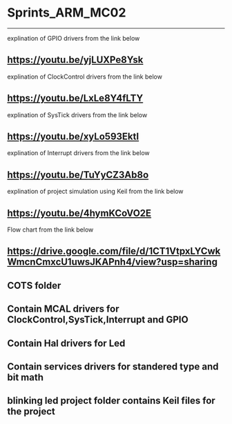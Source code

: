 # Sprints_ARM_MC02
---------------------------------------------------------------------------------------
explination of GPIO drivers from the link below

https://youtu.be/yjLUXPe8Ysk
---------------------------------------------------------------------------------------
explination of ClockControl drivers from the link below

https://youtu.be/LxLe8Y4fLTY
---------------------------------------------------------------------------------------
explination of SysTick drivers from the link below

https://youtu.be/xyLo593EktI
---------------------------------------------------------------------------------------
explination of Interrupt drivers from the link below

https://youtu.be/TuYyCZ3Ab8o
---------------------------------------------------------------------------------------
explination of project simulation using Keil from the link below

https://youtu.be/4hymKCoVO2E
---------------------------------------------------------------------------------------
Flow chart from the link below

https://drive.google.com/file/d/1CT1VtpxLYCwkWmcnCmxcU1uwsJKAPnh4/view?usp=sharing
---------------------------------------------------------------------------------------
COTS folder
-
Contain MCAL drivers for ClockControl,SysTick,Interrupt and GPIO 
-
Contain Hal drivers for Led
-
Contain services drivers for standered type and bit math
-
blinking led project folder contains Keil files for the project
---------------------------------------------------------------------------------------
